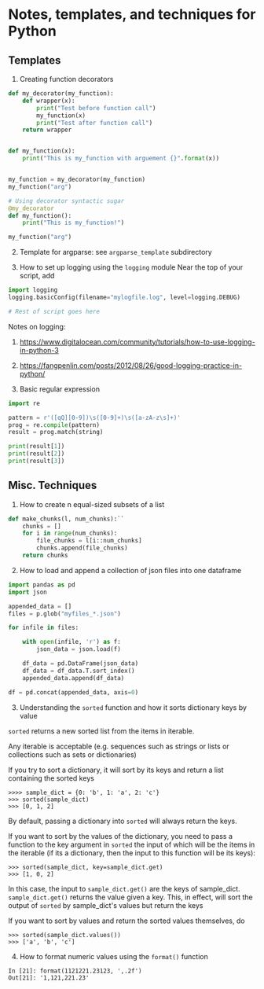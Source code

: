 # Notes, templates, and techniques for Python

## Templates 

1. Creating function decorators
```python
def my_decorator(my_function):
    def wrapper(x):
        print("Test before function call")
        my_function(x)
        print("Test after function call")
    return wrapper


def my_function(x):
    print("This is my_function with arguement {}".format(x))


my_function = my_decorator(my_function)
my_function("arg")

# Using decorator syntactic sugar
@my_decorator
def my_function():
    print("This is my_function!")

my_function("arg")
```

2. Template for argparse: see `argparse_template` subdirectory

3. How to set up logging using the `logging` module
Near the top of your script, add
```python
import logging
logging.basicConfig(filename="mylogfile.log", level=logging.DEBUG)

# Rest of script goes here
```
Notes on logging:
1. https://www.digitalocean.com/community/tutorials/how-to-use-logging-in-python-3
2. https://fangpenlin.com/posts/2012/08/26/good-logging-practice-in-python/

4. Basic regular expression
```python
import re

pattern = r'([qQ][0-9])\s([0-9]+)\s([a-zA-z\s]+)'
prog = re.compile(pattern)
result = prog.match(string)

print(result[1])
print(result[2])
print(result[3])
```

## Misc. Techniques
1. How to create n equal-sized subsets of a list
```python
def make_chunks(l, num_chunks):``
    chunks = []
    for i in range(num_chunks):
        file_chunks = l[i::num_chunks]
        chunks.append(file_chunks)
    return chunks
```

2. How to load and append a collection of json files into one dataframe
```python
import pandas as pd
import json

appended_data = []
files = p.glob("myfiles_*.json")

for infile in files:

    with open(infile, 'r') as f:
        json_data = json.load(f)

    df_data = pd.DataFrame(json_data)
    df_data = df_data.T.sort_index()
    appended_data.append(df_data)

df = pd.concat(appended_data, axis=0)
```

3. Understanding the `sorted` function and how it sorts dictionary keys by value

`sorted` returns a new sorted list from the items in iterable.

Any iterable is acceptable (e.g. sequences such as strings or lists or collections such as sets or dictionaries)

If you try to sort a dictionary, it will sort by its keys and return a list containing the sorted keys

```
>>>> sample_dict = {0: 'b', 1: 'a', 2: 'c'}
>>> sorted(sample_dict)
>>> [0, 1, 2]
```

By default, passing a dictionary into `sorted` will always return the keys.

If you want to sort by the values of the dictionary, you need to pass a function to the key argument in `sorted` the input of which will be the items in the iterable (if its a dictionary, then the input to this function will be its keys):

```
>>> sorted(sample_dict, key=sample_dict.get)
>>> [1, 0, 2]
```

In this case, the input to `sample_dict.get()` are the keys of sample_dict. `sample_dict.get()` returns the value given a key. This, in effect, will sort the output of `sorted` by sample_dict's values but return the keys

If you want to sort by values and return the sorted values themselves, do

```
>>> sorted(sample_dict.values())
>>> ['a', 'b', 'c']
```

4. How to format numeric values using the `format()` function
```
In [21]: format(1121221.23123, ',.2f')
Out[21]: '1,121,221.23'
```

